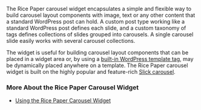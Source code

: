 The Rice Paper carousel widget encapsulates a simple and flexible way to build carousel layout components with image, text or any other content that a standard WordPress post can hold. A custom post type working like a standard WordPress post defines each slide, and a custom taxonomy of tags defines collections of slides grouped into carousels. A single carousel slide easily works with several carousel collections.

The widget is useful for building carousel layout components that can be placed in a widget area or, by using a [built-in WordPress template tag](https://developer.wordpress.org/reference/functions/the_widget/), may be dynamically placed anywhere on a template. The Rice Paper carousel widget is built on the highly popular and feature-rich [Slick carousel](http://kenwheeler.github.io/slick/).

### More About the Rice Paper Carousel Widget

- [Using the Rice Paper Carousel Widget](/plugins/rice-paper-carousel-widget/using)